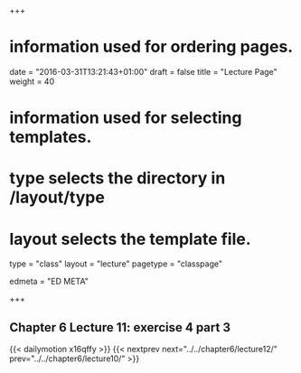 +++
# information used for ordering pages.
date = "2016-03-31T13:21:43+01:00"
draft = false
title = "Lecture Page"
weight = 40

# information used for selecting templates.
# type selects the directory in /layout/type
# layout selects the template file.

type   = "class"
layout = "lecture"
pagetype = "classpage"





edmeta = "ED META"

+++
## Chapter 6 Lecture 11: exercise 4 part 3
{{< dailymotion x16qffy >}}
{{< nextprev next="../../chapter6/lecture12/"     prev="../../chapter6/lecture10/"  >}}

